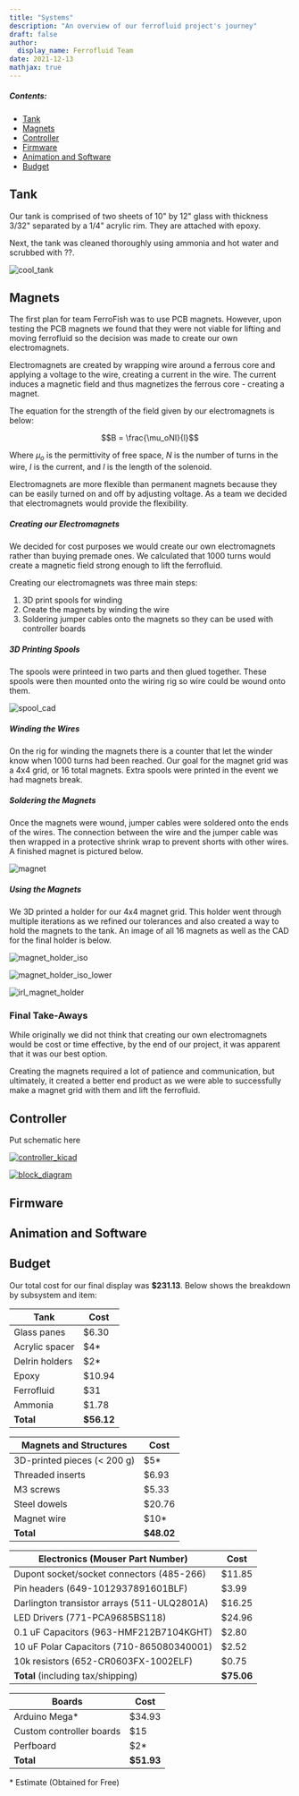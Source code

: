 ```yaml
---
title: "Systems"
description: "An overview of our ferrofluid project's journey"
draft: false
author:
  display_name: Ferrofluid Team
date: 2021-12-13
mathjax: true
---
```


##### Contents: <a id="Navigation"></a>

- [Tank](#tank)
- [Magnets](#magnets)
- [Controller](#controller)
- [Firmware](#firmware)
- [Animation and Software](#animation)
- [Budget](#budget)

<a id="tank"></a>

## Tank 

Our tank is comprised of two sheets of 10" by 12" glass with thickness 3/32" separated by a 1/4" acrylic rim. They are attached with epoxy.

Next, the tank was cleaned thoroughly using ammonia and hot water and scrubbed with ??.


![cool_tank](../images/cool_tank.gif)

<a id="magnets"></a>

## Magnets

The first plan for team FerroFish was to use PCB magnets. However, upon testing the PCB magnets we found that they were not viable for lifting and moving ferrofluid so the decision was made to create our own electromagnets.

Electromagnets are created by wrapping wire around a ferrous core and applying a voltage to the wire, creating a current in the wire. The current induces a magnetic field and thus magnetizes the ferrous core - creating a magnet.

The equation for the strength of the field given by our electromagnets is below:

$$B = \frac{\mu_oNI}{l}$$

Where $\mu_o$ is the permittivity of free space, $N$ is the number of turns in the wire, $I$ is the current, and $l$ is the length of the solenoid.

Electromagnets are more flexible than permanent magnets because they can be easily turned on and off by adjusting voltage. As a team we decided that electromagnets would provide the flexibility.

##### Creating our Electromagnets

We decided for cost purposes we would create our own electromagnets rather than buying premade ones. We calculated that 1000 turns would create a magnetic field strong enough to lift the ferrofluid.

Creating our electromagnets was three main steps:
1. 3D print spools for winding
2. Create the magnets by winding the wire
3. Soldering jumper cables onto the magnets so they can be used with controller boards

##### 3D Printing Spools

The spools were printeed in two parts and then glued together. These spools were then mounted onto the wiring rig so wire could be wound onto them. 

![spool_cad](../static/images/spool_cad.png)

##### Winding the Wires

On the rig for winding the magnets there is a counter that let the winder know when 1000 turns had been reached. Our goal for the magnet grid was a 4x4 grid, or 16 total magnets. Extra spools were printed in the event we had magnets break.

##### Soldering the Magnets

Once the magnets were wound, jumper cables were soldered onto the ends of the wires. The connection between the wire and the jumper cable was then wrapped in a protective shrink wrap to prevent shorts with other wires. A finished magnet is pictured below.

![magnet](../static/images/magnet.jpg)

##### Using the Magnets

We 3D printed a holder for our 4x4 magnet grid. This holder went through multiple iterations as we refined our tolerances and also created a way to hold the magnets to the tank. An image of all 16 magnets as well as the CAD for the final holder is below.


![magnet_holder_iso](../static/images/magnet_holder_iso.png)

![magnet_holder_iso_lower](../static/images/magnet_holder_iso_lower.png)

![irl_magnet_holder](../static/images/irl_magnet_holder.png)


### Final Take-Aways

While originally we did not think that creating our own electromagnets would be cost or time effective, by the end of our project, it was apparent that it was our best option. 

Creating the magnets required a lot of patience and communication, but ultimately, it created a better end product as we were able to successfully make a magnet grid with them and lift the ferrofluid.




<a id="controller"></a>

## Controller

Put schematic here

[![controller_kicad](../images/controller_kicad.png)](../images/controller_kicad.png)

[![block_diagram](../images/block_diagram.jpg)](../images/block_diagram.jpg)

<a id="firmware"></a>

## Firmware



<a id="animation"></a>

## Animation and Software

<a id="budget"></a>

## Budget

Our total cost for our final display was **$231.13**. Below shows the breakdown by subsystem and item:

| Tank           | Cost          |
|----------------|---------------|
| Glass panes    | $6.30         |
| Acrylic spacer | $4*           |
| Delrin holders | $2*           |
| Epoxy          | $10.94        |
| Ferrofluid     | $31           |
| Ammonia        | $1.78          |
| **Total**      | **$56.12** |



| Magnets and Structures      | Cost       |
|-----------------------------|------------|
| 3D-printed pieces (< 200 g) | $5*        |
| Threaded inserts            | $6.93      |
| M3 screws                   | $5.33      |
| Steel dowels                | $20.76     |
| Magnet wire                 | $10*       |
| **Total**                   | **$48.02** |


| Electronics (Mouser Part Number)            | Cost       |
|---------------------------------------------|------------|
| Dupont socket/socket connectors (485-266)   | $11.85     |
| Pin headers (649-1012937891601BLF)          | $3.99      |
| Darlington transistor arrays (511-ULQ2801A) | $16.25     |
| LED Drivers (771-PCA9685BS118)              | $24.96     |
| 0.1 uF Capacitors (963-HMF212B7104KGHT)     | $2.80      |
| 10 uF Polar Capacitors (710-865080340001)   | $2.52      |
| 10k resistors (652-CR0603FX-1002ELF)        | $0.75      |
| **Total** (including tax/shipping)          | **$75.06** |


| Boards                   | Cost       |
|--------------------------|------------|
| Arduino Mega*            | $34.93     |
| Custom controller boards | $15        |
| Perfboard                | $2*        |
| **Total**                | **$51.93** |






\* Estimate (Obtained for Free)

